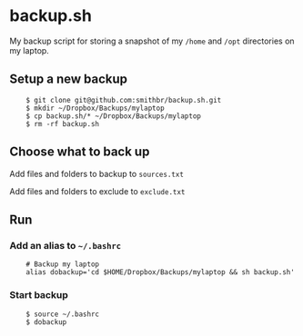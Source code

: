 # backup.sh

My backup script for storing a snapshot of my `/home` and `/opt` directories on my laptop.

## Setup a new backup
		$ git clone git@github.com:smithbr/backup.sh.git
		$ mkdir ~/Dropbox/Backups/mylaptop
		$ cp backup.sh/* ~/Dropbox/Backups/mylaptop
		$ rm -rf backup.sh

## Choose what to back up

Add files and folders to backup to `sources.txt`

Add files and folders to exclude to `exclude.txt`

## Run

### Add an alias to `~/.bashrc`
		# Backup my laptop
		alias dobackup='cd $HOME/Dropbox/Backups/mylaptop && sh backup.sh'

### Start backup
		$ source ~/.bashrc
		$ dobackup
